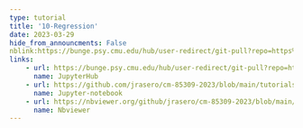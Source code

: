 ```yaml
---
type: tutorial
title: '10-Regression'
date: 2023-03-29
hide_from_announcments: False
nblink:https://bunge.psy.cmu.edu/hub/user-redirect/git-pull?repo=https%3A%2F%2Fgithub.com%2Fjrasero%2Fcm-85309-2023&branch=main&urlpath=tree%2Fcm-85309-2023%2Ftutorials%2Fweek-10%2F10-Regression.ipynb
links:
    - url: https://bunge.psy.cmu.edu/hub/user-redirect/git-pull?repo=https%3A%2F%2Fgithub.com%2Fjrasero%2Fcm-85309-2023&branch=main&urlpath=tree%2Fcm-85309-2023%2Ftutorials%2Fweek-8%2F081-Plot_categorical_data.ipynb
      name: JupyterHub
    - url: https://github.com/jrasero/cm-85309-2023/blob/main/tutorials/week-10/10-Regression.ipynb
      name: Jupyter-notebook
    - url: https://nbviewer.org/github/jrasero/cm-85309-2023/blob/main/tutorials/week-10/10-Regression.ipynb
      name: Nbviewer
---
```

